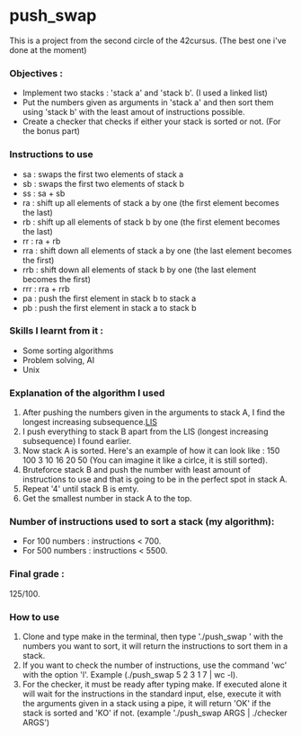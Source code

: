 # push_swap

This is a project from the second circle of the 42cursus. (The best one i've done at the moment)

### Objectives :
  * Implement two stacks : 'stack a' and 'stack b'. (I used a linked list)
  * Put the numbers given as arguments in 'stack a' and then sort them using 'stack b' with the least amout of instructions possible.
  * Create a checker that checks if either your stack is sorted or not. (For the bonus part)

### Instructions to use
 * sa : swaps the first two elements of stack a
 * sb : swaps the first two elements of stack b
 * ss : sa + sb
 * ra : shift up all elements of stack a by one (the first element becomes the last)
 * rb : shift up all elements of stack b by one (the first element becomes the last)
 * rr : ra + rb
 * rra : shift down all elements of stack a by one (the last element becomes the first)
 * rrb : shift down all elements of stack b by one (the last element becomes the first)
 * rrr : rra + rrb
 * pa : push the first element in stack b to stack a
 * pb : push the first element in stack a to stack b

### Skills I learnt from it :
  * Some sorting algorithms
  * Problem solving, AI
  * Unix
    
### Explanation of the algorithm I used
 1. After pushing the numbers given in the arguments to stack A, I find the longest increasing subsequence.[LIS](https://en.wikipedia.org/wiki/Longest_increasing_subsequence#:~:text=In%20computer%20science%2C%20the%20longest,not%20necessarily%20contiguous%2C%20or%20unique.)
 2. I push everything to stack B apart from the LIS (longest increasing subsequence) I found earlier.
 3. Now stack A is sorted. Here's an example of how it can look like : 150 100 3 10 16 20 50 (You can imagine it like a cirlce, it is still sorted).
 4. Bruteforce stack B and push the number with least amount of instructions to use and that is going to be in the perfect spot in stack A.
 5. Repeat '4' until stack B is emty.
 6. Get the smallest number in stack A to the top.

### Number of instructions used to sort a stack (my algorithm):
 * For 100 numbers : instructions < 700.
 * For 500 numbers : instructions < 5500.

### Final grade :
  125/100.
  
### How to use
  1. Clone and type make in the terminal, then type './push_swap ' with the numbers you want to sort, it will return the instructions to sort them in a stack.
  2. If you want to check the number of instructions, use the command 'wc' with the option 'l'. Example (./push_swap 5 2 3 1 7 | wc -l).
  3. For the checker, it must be ready after typing make. If executed alone it will wait for the instructions in the standard input, else, execute it with the arguments given in a stack using a pipe, it will return 'OK' if the stack is sorted and 'KO' if not. (example './push_swap ARGS | ./checker ARGS')
